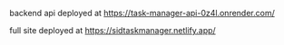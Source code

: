 backend api deployed at https://task-manager-api-0z4l.onrender.com/

full site deployed at https://sidtaskmanager.netlify.app/
